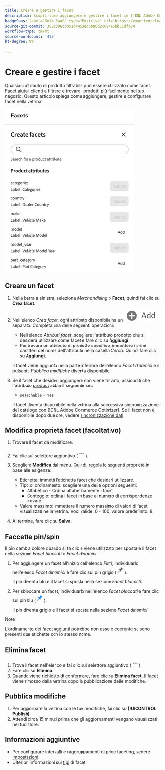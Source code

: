 ```yaml
---
title: Creare e gestire i facet
description: Scopri come aggiungere e gestire i facet in [!DNL Adobe Commerce Optimizer].
badgeSaas: label="Solo SaaS" type="Positive" url="https://experienceleague.adobe.com/it/docs/commerce/user-guides/product-solutions" tooltip="Applicabile solo ai progetti Adobe Commerce as a Cloud Service e Adobe Commerce Optimizer (infrastruttura SaaS gestita da Adobe)."
source-git-commit: 3020386cd051b4453ed6b90d2c694a5bb31dfb24
workflow-type: tm+mt
source-wordcount: '485'
ht-degree: 0%

---
```


# Creare e gestire i facet

Qualsiasi attributo di prodotto filtrabile può essere utilizzato come facet. Facet aiuta i clienti a filtrare e trovare i prodotti più facilmente nel tuo negozio. Questo articolo spiega come aggiungere, gestire e configurare facet nella vetrina.

![Crea un facet](../../assets/create-facet.png)

## Creare un facet

1. Nella barra a sinistra, seleziona _Merchandising_ > **Facet**, quindi fai clic su **Crea facet**.
1. Nell&#39;elenco *Crea facet*, ogni attributo disponibile ha un ![pulsante Aggiungi](../../assets/btn-add.png) separato. Completa una delle seguenti operazioni:

   - Nell&#39;elenco *Attributi facet*, scegliere l&#39;attributo prodotto che si desidera utilizzare come facet e fare clic su **Aggiungi**.
   - Per trovare un attributo di prodotto specifico, immettere i primi caratteri del nome dell&#39;attributo nella casella *Cerca*. Quindi fare clic su **Aggiungi**.

   Il facet viene aggiunto nella parte inferiore dell&#39;elenco *Facet dinamici* e il pulsante *Pubblica modifiche* diventa disponibile.

1. Se il facet che desideri aggiungere non viene trovato, assicurati che l&#39;attributo [product](https://developer-stage.adobe.com/commerce/services/composable-catalog/data-ingestion/api-reference/#operation/createProductMetadata) abbia il seguente set:

   - `searchable` = `Yes`

   Il facet diventa disponibile nella vetrina alla successiva sincronizzazione del catalogo con [!DNL Adobe Commerce Optimizer]. Se il facet non è disponibile dopo due ore, vedere [sincronizzazione dati](../../setup/data-sync.md).

## Modifica proprietà facet (facoltativo)

1. Trovare il facet da modificare.
1. Fai clic sul selettore aggiuntivo (![Altro](../../assets/btn-more.png)).
1. Scegliere **Modifica** dal menu. Quindi, regola le seguenti proprietà in base alle esigenze:

   - Etichetta: immetti l’etichetta facet che desideri utilizzare.
   - Tipo di ordinamento: scegliere una delle opzioni seguenti:
      - Alfabetico - Ordina alfabeticamente i facet
      - Conteggio: ordina i facet in base al numero di corrispondenze trovate
   - Valore massimo: immettere il numero massimo di valori di facet visualizzati nella vetrina. Voci valide: 0 - 100; valore predefinito: 8.

1. Al termine, fare clic su **Salva**.

## Faccette pin/spin

Il pin cambia colore quando si fa clic e viene utilizzato per spostare il facet nella sezione *Facet bloccati* o *Facet dinamici*.

1. Per aggiungere un facet all&#39;inizio dell&#39;elenco *Filtri*, individuarlo nell&#39;elenco *Facet dinamici* e fare clic sul pin grigio (![Selettore pin](../../assets/btn-pin-gray.png)).

   Il pin diventa blu e il facet si sposta nella sezione *Facet bloccati*.

1. Per sbloccare un facet, individuarlo nell&#39;elenco *Facet bloccati* e fare clic sul pin blu (![Selettore pin](../../assets/btn-pin-blue.png)).

   Il pin diventa grigio e il facet si sposta nella sezione *Facet dinamici*.

>[!NOTE]
>
>L’ordinamento dei facet aggiunti potrebbe non essere coerente se sono presenti due etichette con lo stesso nome.

## Elimina facet

1. Trova il facet nell&#39;elenco e fai clic sul selettore aggiuntivo (![Altro selettore](../../assets/btn-more.png)).
1. Fare clic su **Elimina**.
1. Quando viene richiesto di confermare, fare clic su **Elimina facet**.
Il facet viene rimosso dalla vetrina dopo la pubblicazione delle modifiche.

## Pubblica modifiche

1. Per aggiornare la vetrina con le tue modifiche, fai clic su **[!UICONTROL Publish]**.
1. Attendi circa 15 minuti prima che gli aggiornamenti vengano visualizzati nel tuo store.

## Informazioni aggiuntive

- Per configurare intervalli e raggruppamenti di price faceting, vedere [Impostazioni](../../settings.md).
- Ulteriori informazioni sui [tipi](type.md) di facet.
